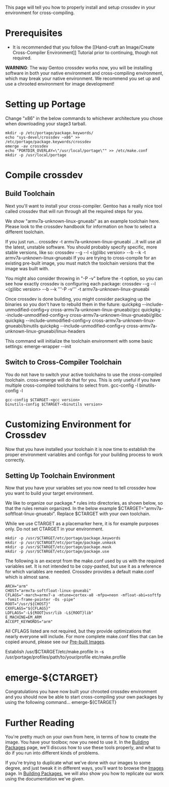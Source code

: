 This page will tell you how to properly install and setup crossdev in your environment for cross-compiling.

Prerequisites
=============
* It is recommended that you follow the [[Hand-craft an Image/Create Cross-Compiler Environment]] Tutorial prior to continuing, though not required. 

**WARNING**: The way Gentoo crossdev works now, you will be installing software in both your native environment and cross-compiling environment, which may break your native environment. We recommend you set up and use a chrooted environment for image development!

Setting up Portage
==================
Change "x86" in the below commands to whichever architecture you chose when downloading your stage3 tarball.

	mkdir -p /etc/portage/package.keywords/
	echo "sys-devel/crossdev ~x86" >> /etc/portage/package.keywords/crossdev
	emerge -av crossdev
	echo "PORTDIR_OVERLAY=\"/usr/local/portage\"" >> /etc/make.conf
	mkdir -p /usr/local/portage

Compile crossdev
================

Build Toolchain
---------------
Next you'll want to install your cross-compiler. Gentoo has a really nice tool called crossdev that will run through all the required steps for you.

We show "armv7a-unknown-linux-gnueabi" as an example toolchain here. Please look to the crossdev handbook for information on how to select a different toolchain.

If you just run...
	crossdev -t armv7a-unknown-linux-gnueabi
...it will use all the latest, unstable software. You should probably specify specific, more stable versions, like so:
	crossdev --g <gcc version> --l <(g)libc version> --b <binutils version> --k <kernel headers version> -t armv7a-unknown-linux-gnueabi
If you are trying to cross-compile for an existing pre-built image, you must match the toolchain versions that the image was built with.

You might also consider throwing in "-P -v" before the -t option, so you can see how exactly crossdev is configuring each package:
	crossdev --g <gcc version> --l <(g)libc version> --b <binutils version> --k <kernel headers version></nowiki> '''-P -v''' <nowiki>-t armv7a-unknown-linux-gnueabi

Once crossdev is done building, you might consider packaging up the binaries so you don't have to rebuild them in the future:
	quickpkg --include-unmodified-config=y cross-armv7a-unknown-linux-gnueabi/gcc
	quickpkg --include-unmodified-config=y cross-armv7a-unknown-linux-gnueabi/glibc
	quickpkg --include-unmodified-config=y cross-armv7a-unknown-linux-gnueabi/binutils
	quickpkg --include-unmodified-config=y cross-armv7a-unknown-linux-gnueabi/linux-headers

This command will initialize the toolchain environment with some basic settings:
	emerge-wrapper --init

Switch to Cross-Compiler Toolchain
----------------------------------
You do not have to switch your active toolchains to use the cross-compiled toolchain.  cross-emerge will do that for you.  This is only useful if you have multiple cross-compiled toolchains to select from.
	gcc-config -l
	binutils-config -l

	gcc-config $CTARGET-<gcc version>
	binutils-config $CTARGET-<binutils version>

Customizing Environment for Crossdev
====================================
Now that you have installed your toolchain it is now time to establish the proper environment variables and configs for your building process to work correctly.

Setting Up Toolchain Environment
--------------------------------
Now that you have your variables set you now need to tell crossdev how you want to build your target environment.

We like to organize our package.* rules into directories, as shown below, so that the rules remain organized.  In the below example 
$CTARGET="armv7a-softfloat-linux-gnueabi". Replace $CTARGET with your own toolchain.

While we use CTARGET as a placemarker here, it is for example purposes only. Do not set CTARGET in your environment.

	mkdir -p /usr/$CTARGET/etc/portage/package.keywords
	mkdir -p /usr/$CTARGET/etc/portage/package.unmask
	mkdir -p /usr/$CTARGET/etc/portage/package.mask
	mkdir -p /usr/$CTARGET/etc/portage/package.use

The following is an excerpt from the make.conf used by us with the required variables set. It is not intended to be copy-pasted, but use it as a reference for which variables are needed. Crossdev provides a default make.conf which is almost sane.

	ARCH="arm"
	CHOST="armv7a-softfloat-linux-gnueabi"
	CFLAGS="-march=armv7-a -mtune=cortex-a8 -mfpu=neon -mfloat-abi=softfp -fomit-frame-pointer -Os -pipe"
	ROOT="/usr/${CHOST}"
	CXXFLAGS="${CFLAGS}"
	LDFLAGS="-L${ROOT}usr/lib -L${ROOT}lib"
	E_MACHINE=EM_ARM
	ACCEPT_KEYWORDS="arm"

All CFLAGS listed are not required, but they provide optimizations that nearly everyone will include. For more complete make.conf files that can be copied around, please see our [Pre-built Images](../images.md).

Establish /usr/$CTARGET/etc/make.profile
		ln -s /usr/portage/profiles/path/to/your/profile etc/make.profile

emerge-${CTARGET}
=================
Congratulations you have now built your chrooted crossdev environment and you should now be able to start cross-compiling your own packages by using the following command...
		emerge-${CTARGET} <package-name>

Further Reading
===============
You're pretty much on your own from here, in terms of how to create the image. You have your toolbox; now you need to use it. In the [Building Packages](building-packages.md) page, we'll discuss how to use these tools properly, and what to do if you run into different kinds of problems.

If you're trying to duplicate what we've done with our images to some degree, and just tweak it in different ways, you'll want to browse the [Images](../images.md) page. In [Building Packages](building-packages.md), we will also show you how to replicate our work using the documentation we've given.